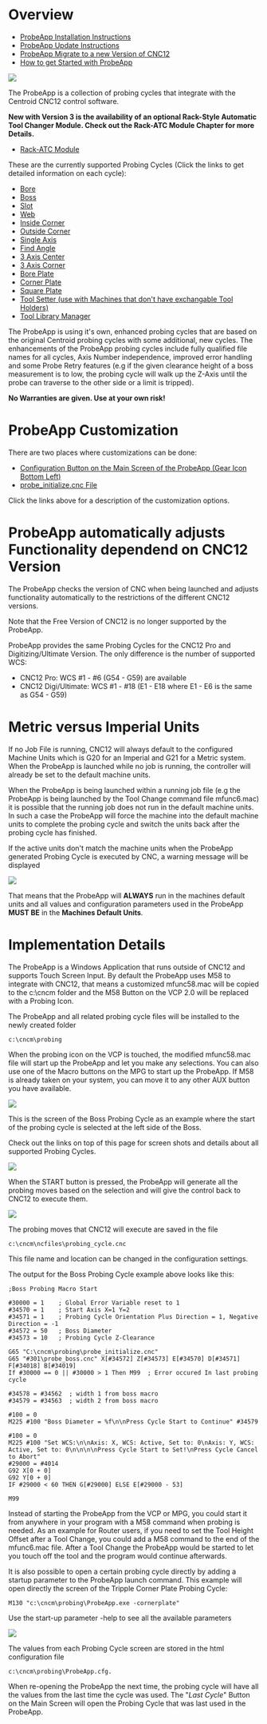 # Overview

* [ProbeApp Installation Instructions](install.md)
* [ProbeApp Update Instructions](update.md)
* [ProbeApp Migrate to a new Version of CNC12](migrate.md)
* [How to get Started with ProbeApp](GetStarted.md)

![](/images/pa001.PNG)

The ProbeApp is a collection of probing cycles that integrate with the Centroid CNC12 control software.

**New with Version 3 is the availability of an optional Rack-Style Automatic Tool Changer Module. Check out the Rack-ATC Module Chapter for more Details.**
* [Rack-ATC Module](RackATC.md)

These are the currently supported Probing Cycles (Click the links to get detailed information on each cycle):

* [Bore](Bore.md)
* [Boss](Boss.md)
* [Slot](Slot.md)
* [Web](Web.md)
* [Inside Corner](InCor.md)
* [Outside Corner](OutCor.md)
* [Single Axis](Single.md)
* [Find Angle](Angle.md)
* [3 Axis Center](Cube.md)
* [3 Axis Corner](TripleCorner.md)
* [Bore Plate](BorePlate.md)
* [Corner Plate](CornerPlate.md)
* [Square Plate](InCorPlate.md)
* [Tool Setter (use with Machines that don't have exchangable Tool Holders)](ToolSetter.md)
* [Tool Library Manager](ToolOffsetter.md)

The ProbeApp is using it's own, enhanced probing cycles that are based on the original Centroid probing cycles with some additional, new cycles.
The enhancements of the ProbeApp probing cycles include fully qualified file names for all cycles, Axis Number independence, improved error handling and some Probe Retry features 
(e.g if the given clearance height of a boss measurement is to low, the probing cycle will walk up the Z-Axis until the probe can traverse to the other side or a limit is tripped).

**No Warranties are given. Use at your own risk!**


# ProbeApp Customization
There are two places where customizations can be done:

* [Configuration Button on the Main Screen of the ProbeApp (Gear Icon Bottom Left)](configuration.md)
* [probe_initialize.cnc File](probe_initilize.md)

Click the links above for a description of the customization options.


# ProbeApp automatically adjusts Functionality dependend on CNC12 Version
The ProbeApp checks the version of CNC when being launched and adjusts functionality automatically to the restrictions of the different CNC12 versions.

Note that the Free Version of CNC12 is no longer supported by the ProbeApp.

ProbeApp provides the same Probing Cycles for the CNC12 Pro and Digitizing/Ultimate Version.
The only difference is the number of supported WCS:

* CNC12 Pro: WCS #1 - #6 (G54 - G59) are available
* CNC12 Digi/Ultimate: WCS #1 - #18 (E1 - E18 where E1 - E6 is the same as G54 - G59) 


# Metric versus Imperial Units
If no Job File is running, CNC12 will always default to the configured Machine Units which is G20 for an Imperial and G21 for a Metric system.
When the ProbeApp is launched while no job is running, the controller will already be set to the default machine units.

When the ProbeApp is being launched within a running job file (e.g the ProbeApp is being launched by the Tool Change command file mfunc6.mac) it is possible that the running job does not run in the default machine units.
In such a case the ProbeApp will force the machine into the default machine units to complete the probing cycle and switch the units back after the probing cycle has finished.

If the active units don't match the machine units when the ProbeApp generated Probing Cycle is executed by CNC, a warning message will be displayed

![](/images/pa060.PNG)

That means that the ProbeApp will **ALWAYS** run in the machines default units and all values and configuration parameters used in the ProbeApp **MUST BE** in the **Machines Default Units**.
 

# Implementation Details
The ProbeApp is a Windows Application that runs outside of CNC12 and supports Touch Screen Input. 
By default the ProbeApp uses M58 to integrate with CNC12, that means a customized mfunc58.mac will be copied to the c:\cncm folder and the M58 Button on the VCP 2.0 will be replaced with a Probing Icon.

The ProbeApp and all related probing cycle files will be installed to the newly created folder
```
c:\cncm\probing
```

When the probing icon on the VCP is touched, the modified mfunc58.mac file will start up the ProbeApp and let you make any selections.
You can also use one of the Macro buttons on the MPG to start up the ProbeApp. If M58 is already taken on your system, you can move it to any other AUX button you have available.


![](/images/pa002.PNG)


This is the screen of the Boss Probing Cycle as an example where the start of the probing cycle is selected at the left side of the Boss.

Check out the links on top of this page for screen shots and details about all supported Probing Cycles.


![](/images/pa003.PNG)

When the START button is pressed, the ProbeApp will generate all the probing moves based on the selection and will give the control back to CNC12 to execute them.

![](/images/pa004.PNG)

The probing moves that CNC12 will execute are saved in the file
```
c:\cncm\ncfiles\probing_cycle.cnc
```
This file name and location can be changed in the configuration settings.

The output for the Boss Probing Cycle example above looks like this:
```
;Boss Probing Macro Start

#30000 = 1    ; Global Error Variable reset to 1
#34570 = 1    ; Start Axis X=1 Y=2
#34571 = 1    ; Probing Cycle Orientation Plus Direction = 1, Negative Direction = -1
#34572 = 50   ; Boss Diameter
#34573 = 10   ; Probing Cycle Z-Clearance

G65 "C:\cncm\probing\probe_initialize.cnc"
G65 "#301\probe_boss.cnc" X[#34572] Z[#34573] E[#34570] D[#34571] F[#34018] B[#34019]
If #30000 == 0 || #30000 > 1 Then M99  ; Error occured In last probing cycle

#34578 = #34562  ; width 1 from boss macro
#34579 = #34563  ; width 2 from boss macro

#100 = 0
M225 #100 "Boss Diameter = %f\n\nPress Cycle Start to Continue" #34579

#100 = 0
M225 #100 "Set WCS:\n\nAxis: X, WCS: Active, Set to: 0\nAxis: Y, WCS: Active, Set to: 0\n\n\n\nPress Cycle Start to Set!\nPress Cycle Cancel to Abort"
#29000 = #4014
G92 X[0 + 0]
G92 Y[0 + 0]
IF #29000 < 60 THEN G[#29000] ELSE E[#29000 - 53]

M99
```

Instead of starting the ProbeApp from the VCP or MPG, you could start it from anywhere in your program with a M58 command when probing is needed. 
As an example for Router users, if you need to set the Tool Height Offset after a Tool Change, you could add a M58 command to the end of the mfunc6.mac file.
After a Tool Change the ProbeApp would be started to let you touch off the tool and the program would continue afterwards.

It is also possible to open a certain probing cycle directly by adding a startup parameter to the ProbeApp launch command. 
This example will open directly the screen of the Tripple Corner Plate Probing Cycle:

```
M130 "c:\cncm\probing\ProbeApp.exe -cornerplate"
```

Use the start-up parameter -help to see all the available parameters

![](/images/pa005.PNG)


The values from each Probing Cycle screen are stored in the html configuration file 
```
c:\cncm\probing\ProbeApp.cfg. 
```
When re-opening the ProbeApp the next time, the probing cycle will have all the values from the last time the cycle was used.
The "*Last Cycle*" Button on the Main Screen will open the Probing Cycle that was last used in the ProbeApp.

